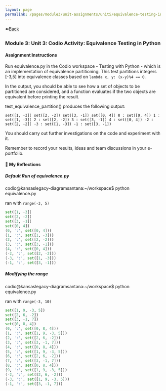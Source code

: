 ```yaml
---
layout: page
permalink: /pages/module3/unit-assignments/unit5/equivalence-testing-in-python.html
---
```


⬅️[Back](/pages/module3/unit-assignments/unit5/m3u5.html)

### Module 3: Unit 3: Codio Activity: Equivalence Testing in Python

#### Assignment Instructions

Run equivalence.py in the Codio workspace - Testing with Python - which is an implementation of equivalence partitioning. This test partitions integers [-3,5] into equivalence classes based on `lambda x, y: (x-y)%4 == 0`.

In the output, you should be able to see how a set of objects to be partitioned are considered, and a function evaluates if the two objects are equivalent before printing the result.

test_equivalence_partition() produces the following output:

`set([1, -3]) set([2, -2]) set([3, -1]) set([0, 4]) 0 : set([0, 4]) 1 : set([1, -3]) 2 : set([2, -2]) 3 : set([3, -1]) 4 : set([0, 4]) -2 : set([2, -2]) -3 : set([1, -3]) -1 : set([3, -1])`


You should carry out further investigations on the code and experiment with it.

Remember to record your results, ideas and team discussions in your e-portfolio.

#### 🤔 My Reflections


##### Default Run of equivalence.py

codio@kansaslegacy-diagramsantana:~/workspace$ python equivalence.py 

ran with `range(-3, 5)`

```python
set([1, -3])
set([2, -2])
set([3, -1])
set([0, 4])
(0, ':', set([0, 4]))
(1, ':', set([1, -3]))
(2, ':', set([2, -2]))
(3, ':', set([3, -1]))
(4, ':', set([0, 4]))
(-2, ':', set([2, -2]))
(-3, ':', set([1, -3]))
(-1, ':', set([3, -1]))
```

##### Modifying the range

codio@kansaslegacy-diagramsantana:~/workspace$ python equivalence.py 

ran with `range(-3, 10)`

```python
set([1, 9, -3, 5])
set([2, 6, -2])
set([3, -1, 7])
set([0, 8, 4])
(0, ':', set([0, 8, 4]))
(1, ':', set([1, 9, -3, 5]))
(2, ':', set([2, 6, -2]))
(3, ':', set([3, -1, 7]))
(4, ':', set([0, 8, 4]))
(5, ':', set([1, 9, -3, 5]))
(6, ':', set([2, 6, -2]))
(7, ':', set([3, -1, 7]))
(8, ':', set([0, 8, 4]))
(9, ':', set([1, 9, -3, 5]))
(-2, ':', set([2, 6, -2]))
(-3, ':', set([1, 9, -3, 5]))
(-1, ':', set([3, -1, 7]))
```
